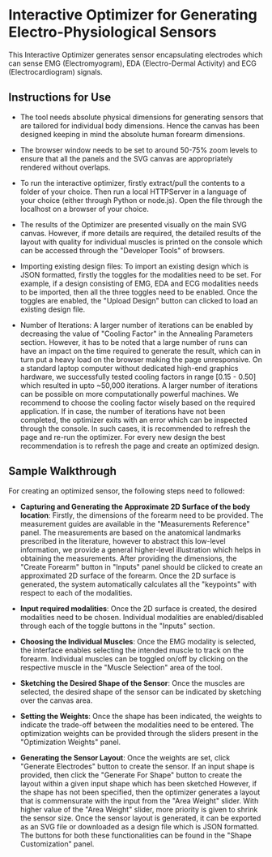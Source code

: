 # Interactive Optimizer for Generating Electro-Physiological Sensors

This Interactive Optimizer generates sensor encapsulating electrodes which can sense EMG (Electromyogram), EDA (Electro-Dermal Activity) and
ECG (Electrocardiogram) signals.

## Instructions for Use
- The tool needs absolute physical dimensions for generating sensors that are tailored for individual body dimensions. Hence the canvas has been designed keeping in mind the absolute human forearm dimensions.

- The browser window needs to be set to around 50-75% zoom levels to ensure that all the panels and the SVG canvas are appropriately rendered without overlaps.

- To run the interactive optimizer, firstly extract/pull the contents to a folder of your choice.
Then run a local HTTPServer  in a language of your choice (either through Python or node.js).
Open the file through the localhost on a browser of your choice.

- The results of the Optimizer are presented visually on the main SVG canvas. However, if more details are required, the detailed results of the layout with quality for individual muscles is printed on the console which can be accessed through the "Developer Tools" of browsers.

- Importing existing design files: To import an existing design which is JSON formatted, firstly the toggles for the modalities need to be set. For example, if a design consisting of EMG, EDA and ECG modalities needs to be imported, then all the three toggles need to be enabled. Once the toggles are enabled, the "Upload Design" button can clicked to load an existing design file.

- Number of Iterations: A larger number of iterations can be enabled by decreasing the value of "Cooling Factor" in the 
Annealing Parameters section.
However, it has to be noted that a large number of runs can have an impact on the time required to generate the result, which can in
turn put a heavy load on the browser making the page unresponsive. On a standard laptop computer without dedicated high-end graphics hardware,
we successfully tested cooling factors in range [0.15 - 0.50] which resulted in upto ~50,000 iterations. A larger number of iterations can be possible
on more computationally powerful machines. We recommend to choose the cooling factor wisely based on the required application. 
If in case, the number of iterations have not been completed, the optimizer exits with an error which can be inspected through the console. 
In such cases, it is recommended to refresh the page and re-run the optimizer. For every new design the best recommendation is to refresh the page and create an optimized design.


## Sample Walkthrough
For creating an optimized sensor, the following steps need to followed:
- **Capturing and Generating the Approximate 2D Surface of the body location**: Firstly, the dimensions of the forearm need to be provided. The measurement guides are available in the "Measurements Reference" panel. The measurements are based on the anatomical landmarks prescribed in the literature, however to abstract this low-level information, we provide a general higher-level illustration which helps in obtaining the measurements. After providing the dimensions, the "Create Forearm" button in "Inputs" panel should be clicked to create an approximated 2D surface of the forearm. Once the 2D surface is generated, the system automatically calculates all the "keypoints" with respect to each of the modalities.

- **Input required modalities**: Once the 2D surface is created, the desired modalities need to be chosen. Individual modalities are enabled/disabled through each of the toggle buttons in the "Inputs" section.
     
-  **Choosing the Individual Muscles**: Once the EMG modality is selected, the interface enables selecting the intended muscle to track on the forearm. Individual muscles can be toggled on/off by clicking on the respective muscle in the "Muscle Selection" area of the tool.

    
- **Sketching the Desired Shape of the Sensor**: Once the muscles are selected, the desired shape of the sensor can be indicated by sketching over the canvas area.

- **Setting the Weights**: Once the shape has been indicated, the weights to indicate the trade-off between the modalities need to be entered. 
The optimization weights can be provided through the sliders present in the "Optimization Weights" panel.


- **Generating the Sensor Layout**: Once the weights are set, click "Generate Electrodes" button to 
create the sensor. If an input shape is provided, then click the "Generate For Shape" button to 
create the layout within a given input shape which has been sketched However, if the shape has not
 been specified, then the optimizer generates a layout that is commensurate with the input from the "Area Weight" slider. 
 With higher value of the "Area Weight" slider, more priority is given to shrink the sensor size. 
 Once the sensor layout is generated, it can be exported as an SVG file or downloaded as a design file 
 which is JSON formatted. The buttons for both these functionalities can be found in the 
  "Shape Customization" panel.
